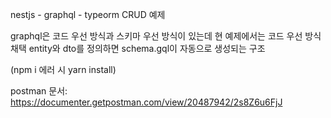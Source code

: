 nestjs - graphql - typeorm CRUD 예제

graphql은 코드 우선 방식과 스키마 우선 방식이 있는데 현 예제에서는 코드 우선 방식 채택
entity와 dto를 정의하면 schema.gql이 자동으로 생성되는 구조

(npm i 에러 시 yarn install)

postman 문서: https://documenter.getpostman.com/view/20487942/2s8Z6u6FjJ
